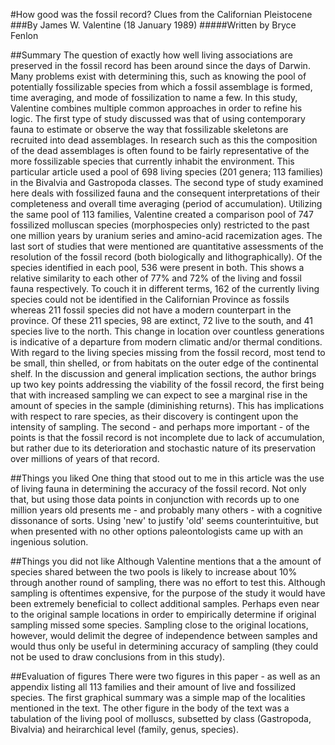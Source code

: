 #How good was the fossil record? Clues from the Californian Pleistocene
###By James W. Valentine (18 January 1989)
#####Written by Bryce Fenlon

##Summary
The question of exactly how well living associations are preserved in the fossil record has been around since the days of Darwin. Many problems exist with determining this, such as knowing the pool of potentially fossilizable species from which a fossil assemblage is formed, time averaging, and mode of fossilization to name a few. In this study, Valentine combines multiple common approaches in order to refine his logic. The first type of study discussed was that of using contemporary fauna to estimate or observe the way that fossilizable skeletons are recruited into dead assemblages. In research such as this the composition of the dead assemblages is often found to be fairly representative of the more fossilizable species that currently inhabit the environment. This particular article used a pool of 698 living species (201 genera; 113 families) in the Bivalvia and Gastropoda classes. The second type of study examined here deals with fossilized fauna and the consequent interpretations of their completeness and overall time averaging (period of accumulation). Utilizing the same pool of 113 families, Valentine created a comparison pool of 747 fossilized molluscan species (morphospecies only) restricted to the past one million years by uranium series and amino-acid racemization ages. The last sort of studies that were mentioned are quantitative assessments of the resolution of the fossil record (both biologically and lithographically). Of the species identified in each pool, 536 were present in both. This shows a relative similarity to each other of 77% and 72% of the living and fossil fauna respectively. To couch it in different terms, 162 of the currently living species could not be identified in the Californian Province as fossils whereas 211 fossil species did not have a modern counterpart in the province. Of these 211 species, 98 are extinct, 72 live to the south, and 41 species live to the north. This change in location over countless generations is indicative of a departure from modern climatic and/or thermal conditions. With regard to the living species missing from the fossil record, most tend to be small, thin shelled, or from habitats on the outer edge of the continental shelf. In the discussion and general implication sections, the author brings up two key points addressing the viability of the fossil record, the first being that with increased sampling we can expect to see a marginal rise in the amount of species in the sample (diminishing returns). This has implications with respect to rare species, as their discovery is contingent upon the intensity of sampling. The second - and perhaps more important - of the points is that the fossil record is not incomplete due to lack of accumulation, but rather due to its deterioration and stochastic nature of its preservation over millions of years of that record.

##Things you liked
One thing that stood out to me in this article was the use of living fauna in determining the accuracy of the fossil record. Not only that, but using those data points in conjunction with records up to one million years old presents me - and probably many others - with a cognitive dissonance of sorts. Using 'new' to justify 'old' seems counterintuitive, but when presented with no other options paleontologists came up with an ingenious solution. 

##Things you did not like
Although Valentine mentions that a the amount of species shared between the two pools is likely to increase about 10% through another round of sampling, there was no effort to test this. Although sampling is oftentimes expensive, for the purpose of the study it would have been extremely beneficial to collect additional samples. Perhaps even near to the original sample locations in order to empirically determine if original sampling missed some species. Sampling close to the original locations, however, would delimit the degree of independence between samples and would thus only be useful in determining accuracy of sampling (they could not be used to draw conclusions from in this study).

##Evaluation of figures
There were two figures in this paper - as well as an appendix listing all 113 families and their amount of live and fossilized species. The first graphical summary was a simple map of the localities mentioned in the text. The other figure in the body of the text was a tabulation of the living pool of molluscs, subsetted by class (Gastropoda, Bivalvia) and heirarchical level (family, genus, species).
